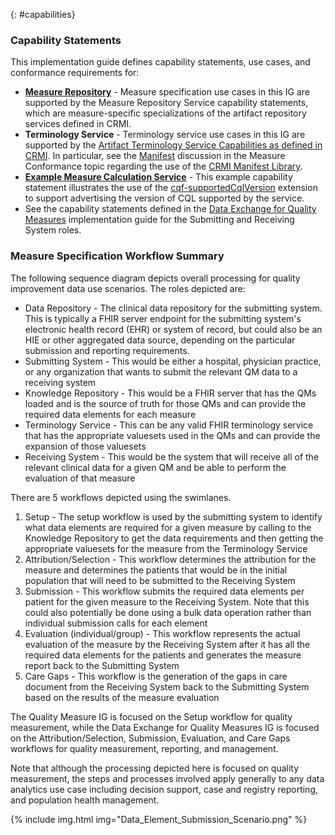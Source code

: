 {: #capabilities}

### Capability Statements

This implementation guide defines capability statements, use cases, and conformance requirements for:

* [**Measure Repository**](measure-repository-service.html) - Measure specification use cases in this IG are supported by the Measure Repository Service capability statements, which are measure-specific specializations of the artifact repository services defined in CRMI.
* **Terminology Service** - Terminology service use cases in this IG are supported by the [Artifact Terminology Service Capabilities as defined in CRMI]({{site.data.fhir.ver.crmi}}/artifact-terminology-service.html). In particular, see the [Manifest](measure-conformance.html#manifest) discussion in the Measure Conformance topic regarding the use of the [CRMI Manifest Library]({{site.data.fhir.ver.crmi}}/StructureDefinition-crmi-manifestlibrary.html).
* [**Example Measure Calculation Service**](CapabilityStatement-measure-calculation-service-example.html) - This example capability statement illustrates the use of the [cqf-supportedCqlVersion]({{site.data.fhir.ver.ext}}/StructureDefinition-cqf-supportedCqlVersion.html) extension to support advertising the version of CQL supported by the service.
* See the capability statements defined in the [Data Exchange for Quality Measures](https://hl7.org/fhir/us/davinci-deqm/) implementation guide for the Submitting and Receiving System roles.

### Measure Specification Workflow Summary

The following sequence diagram depicts overall processing for quality improvement data use scenarios. The roles depicted are:

* Data Repository - The clinical data repository for the submitting system. This is typically a FHIR server endpoint for the submitting system's electronic health record (EHR) or system of record, but could also be an HIE or other aggregated data source, depending on the particular submission and reporting requirements.
* Submitting System - This would be either a hospital, physician practice, or any organization that wants to submit the relevant QM data to a receiving system
* Knowledge Repository - This would be a FHIR server that has the QMs loaded and is the source of truth for those QMs and can provide the required data elements for each measure
* Terminology Service - This can be any valid FHIR terminology service that has the appropriate valuesets used in the QMs and can provide the expansion of those valuesets
* Receiving System - This would be the system that will receive all of the relevant clinical data for a given QM and be able to perform the evaluation of that measure

There are 5 workflows depicted using the swimlanes.

1. Setup - The setup workflow is used by the submitting system to identify what data elements are required for a given measure by calling to the Knowledge Repository to get the data requirements and then getting the appropriate valuesets for the measure from the Terminology Service
2. Attribution/Selection - This workflow determines the attribution for the measure and determines the patients that would be in the initial population that will need to be submitted to the Receiving System
3. Submission - This workflow submits the required data elements per patient for the given measure to the Receiving System. Note that this could also potentially be done using a bulk data operation rather than individual submission calls for each element
4. Evaluation (individual/group) - This workflow represents the actual evaluation of the measure by the Receiving System after it has all the required data elements for the patients and generates the measure report back to the Submitting System
5. Care Gaps - This workflow is the generation of the gaps in care document from the Receiving System back to the Submitting System based on the results of the measure evaluation

The Quality Measure IG is focused on the Setup workflow for quality measurement, while the Data Exchange for Quality Measures IG is focused on the Attribution/Selection, Submission, Evaluation, and Care Gaps workflows for quality measurement, reporting, and management.

Note that although the processing depicted here is focused on quality measurement, the steps and processes involved apply generally to any data analytics use case including decision support, case and registry reporting, and population health management.

{% include img.html img="Data_Element_Submission_Scenario.png" %}